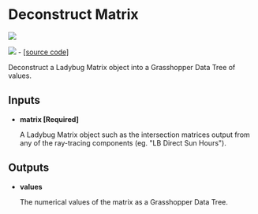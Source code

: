 # Deconstruct Matrix

![](../../images/components/Deconstruct\_Matrix.png)

![](../../images/icons/Deconstruct\_Matrix.png) - [\[source code\]](https://github.com/ladybug-tools/ladybug-grasshopper/blob/master/ladybug\_grasshopper/src/LB%20Deconstruct%20Matrix.py)

Deconstruct a Ladybug Matrix object into a Grasshopper Data Tree of values.

## Inputs

*   **matrix \[Required]**

    A Ladybug Matrix object such as the intersection matrices output from any of the ray-tracing components (eg. "LB Direct Sun Hours").&#x20;

## Outputs

*   **values**

    The numerical values of the matrix as a Grasshopper Data Tree.&#x20;
